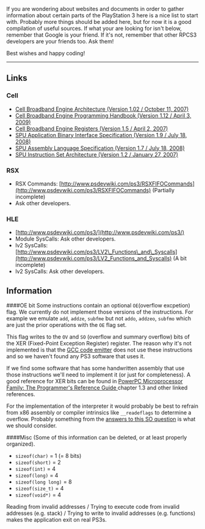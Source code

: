 If you are wondering about websites and documents in order to gather information about certain parts of the PlayStation 3 here is a nice list to start with. Probably more things should be added here, but for now it is a good compilation of useful sources. If what your are looking for isn't below, remember that Google is your friend. If it's not, remember that other RPCS3 developers are your friends too. Ask them!

Best wishes and happy coding!

---

## Links

### Cell
* [Cell Broadband Engine Architecture (Version 1.02 / October 11, 2007)](https://www-01.ibm.com/chips/techlib/techlib.nsf/techdocs/1AEEE1270EA2776387257060006E61BA/$file/CBEA_v1.02_11Oct2007_pub.pdf)
* [Cell Broadband Engine Programming Handbook (Version 1.12 / April 3, 2009)](https://www-01.ibm.com/chips/techlib/techlib.nsf/techdocs/7A77CCDF14FE70D5852575CA0074E8ED/$file/CellBE_Handbook_v1.12_3Apr09_pub.pdf)
* [Cell Broadband Engine Registers (Version 1.5 / April 2, 2007)](http://cell.scei.co.jp/pdf/CBE_Public_Registers_v15.pdf)
* [SPU Application Binary Interface Specification (Version 1.9 / July 18, 2008)](https://www-01.ibm.com/chips/techlib/techlib.nsf/techdocs/02E544E65760B0BF87257060006F8F20/$file/SPU_ABI-Specification_1.9.pdf)
* [SPU Assembly Language Specification (Version 1.7 / July 18, 2008)](https://www-01.ibm.com/chips/techlib/techlib.nsf/techdocs/EFA2B196893B550787257060006FC9FB/$file/SPU_Assembly_Language_Specification_1.7.pdf)
* [SPU Instruction Set Architecture (Version 1.2 / January 27, 2007)](http://cell.scei.co.jp/pdf/SPU_ISA_v12.pdf)

### RSX
* RSX Commands: [http://www.psdevwiki.com/ps3/RSXFIFOCommands](http://www.psdevwiki.com/ps3/RSXFIFOCommands) (Partially incomplete)
* Ask other developers.


### HLE
* [http://www.psdevwiki.com/ps3/](http://www.psdevwiki.com/ps3/)
* Module SysCalls: Ask other developers.
* lv2 SysCalls: [http://www.psdevwiki.com/ps3/LV2\_Functions\_and\_Syscalls](http://www.psdevwiki.com/ps3/LV2_Functions_and_Syscalls) (A bit incomplete)
* lv2 SysCalls: Ask other developers.


## Information

####OE bit
Some instructions contain an optional `OE`(overflow excpetion) flag. We currently do not implement those versions of the instructions. For example we emulate `add`, `addze`, `subfme` but not `addo`, `addzeo`, `subfmo` which are just the prior operations with the `OE` flag set.

This flag writes to the `OV` and `SO` (overflow and summary overflow) bits of the XER (Fixed-Point Exception Register) register. The reason why it's not implemented is that the [GCC code emitter](http://repo.or.cz/w/official-gcc.git/blob_plain/c2c80e70905bc2e5dedf8352588fc8cb10e3ec7d:/gcc/config/rs6000/rs6000.md) does not use these instructions and so we haven't found any PS3 software that uses it.

If we find some software that has some handwritten assembly that use those instructions we'll need to implement it (or just for completeness). A good reference for XER bits can be found in [PowerPC Microprocessor Family: The Programmer's Reference Guide ](https://www-01.ibm.com/chips/techlib/techlib.nsf/techdocs/852569B20050FF778525699600741775) chapter 1.3 and other linked references.

For the implementation of the interpreter it would probably be best to refrain from x86 assembly or compiler intrinsics like `__readeflags` to determine a overflow. Probably something from the [answers to this SO question](http://stackoverflow.com/questions/199333/best-way-to-detect-integer-overflow-in-c-c) is what we should consider.


####Misc
(Some of this information can be deleted, or at least properly organized).
* `sizeof(char)` = 1 (= 8 bits)
* `sizeof(short)` = 2
* `sizeof(int)` = 4
* `sizeof(long)` = 4
* `sizeof(long long)` = 8
* `sizeof(size_t)` = 4
* `sizeof(void*)` = 4

Reading from invalid addresses / Trying to execute code from invalid addresses (e.g. stack) / Trying to write to invalid addresses (e.g. functions) makes the application exit on real PS3s.